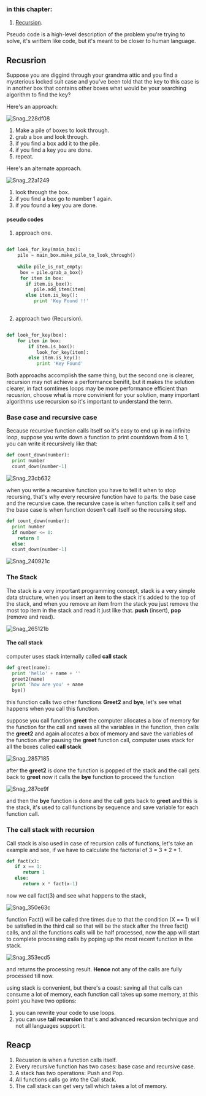 ### in this chapter:

1. [Recursion](#recursion).

Pseudo code is a high-level description of the problem you're trying to solve, it's writtem like code, but it's meant to be closer to human language.
 
<a name="recusrion"/> 

## Recusrion

Suppose you are diggind through your grandma attic and you find a mysterious locked suit case and you've been told that the key to this case is in another box that contains other boxes what would be your searching algorithm to find the key? 

Here's an approach: 

![Snag_228df08](https://user-images.githubusercontent.com/56140418/128757926-3688d137-14d2-4cee-808f-f30dc3f7e182.png)


1. Make a pile of boxes to look through. 
2. grab a box and look through.
3. if you find a box add it to the pile.
4. if you find a key you are done.
5. repeat.

Here's an alternate approach.

![Snag_22a1249](https://user-images.githubusercontent.com/56140418/128758100-a9343d0a-00a1-41e5-af09-36d74e181569.png)

1. look through the box.
2. if you find a box go to number 1 again.
3. if you found a key you are done.

#### pseudo codes 

1. approach one.

```python

def look_for_key(main_box):
    pile = main_box.make_pile_to_look_through()
    
    while pile_is_not_empty:
     box = pile.grab_a_box()
     for item in box: 
       if item.is_box():
          pile.add_item(item)
       else item.is_key():
          print 'Key Found !!'
  
```
2. approach two (Recursion).


```python

def look_for_key(box):
    for item in box:
        if item.is_box():
           look_for_key(item):
        else item.is_key():
           print 'Key Found'

```

Both approachs accomplish the same thing, but the second one is clearer, recursion may not achieve a performance benifit, but it makes the solution clearer, in fact somtimes loops may be more performance efficient than recusrion, choose what is more convinient for your solution, many important algorithms use recursion so it's important to understand the term.

### Base case and recursive case

Because recursive function calls itself so it's easy to end up in na infinite loop, suppose you write down a function to print countdown from 4 to 1, you can write it recursively like that: 

```python
def count_down(number):
  print number
  count_down(number-1)
```
![Snag_23cb632](https://user-images.githubusercontent.com/56140418/128760686-f78674ea-c587-4c4a-bba0-0a18baed018f.png)

when you write a recursive function you have to tell it when to stop recursing, that's why every recursive function have to parts: the base case and the recursive case. the recursive case is when function calls it self and the base case is when function dosen't call itself so the recursing stop.

```python
def count_down(number):
  print number
  if number <= 0:
    return 0
  else:
  count_down(number-1) 
```

![Snag_240921c](https://user-images.githubusercontent.com/56140418/128761216-5d75f0a5-e4c3-431a-a81f-38b667696586.png)

### The Stack

The stack is a very important programming concept, stack is a very simple data structure, when you insert an item to the stack it's added to the top of the stack, and when you remove an item from the stack you just remove the most top item in the stack and read it just like that.
**push** (insert), **pop** (remove and read).

![Snag_265121b](https://user-images.githubusercontent.com/56140418/128765855-5d01996a-fec8-490f-b557-a4e8c3ce930c.png)

#### The call stack

computer uses stack internally called **call stack** 

```python
def greet(name):
  print 'hello' + name + ''
  greet2(name)
  print 'how are you' + name
  bye()
```
this function calls two other functions **Greet2** and **bye**, let's see what happens when you call this function.

suppose you call function **greet** the computer allocates a box of memory for the function for the call and saves all the variables in the function, then calls the **greet2** and again allocates a box of memory and save the variables of the function after pausing the **greet** function call, computer uses stack for all the boxes called **call stack** 

![Snag_2857185](https://user-images.githubusercontent.com/56140418/128769947-bfa25332-f3a9-491c-baf4-6285249979db.png)

after the **greet2** is done the function is popped of the stack and the call gets back to **greet** now it calls the **bye** function to proceed the function 

![Snag_287ce9f](https://user-images.githubusercontent.com/56140418/128770257-16c8a665-3167-4a38-803b-d2cdfadf001d.png)

and then the **bye** function is done and the call gets back to **greet** and this is the stack, it's used to call functions by sequence and save variable for each function call.

### The call stack with recursion

Call stack is also used in case of recursion calls of functions, let's take an example and see, if we have to calculate the factorial of 3 = 3 * 2 * 1.

```python
def fact(x):
   if x == 1:
      return 1
   else:
      return x * fact(x-1)
```
now we call fact(3) and see what happens to the stack,

![Snag_350e63c](https://user-images.githubusercontent.com/56140418/129464397-035af840-89a5-4326-8aea-6d689511eb66.png)

function Fact() will be called thre times due to that the condition (X == 1) will be satisfied in the third call so that will be the stack after the three fact() calls,
and all the functions calls will be half processed, now the app will start to complete processing calls by poping up the most recent function in the stack.

![Snag_353ecd5](https://user-images.githubusercontent.com/56140418/129464459-7598c69e-dcdd-4353-8432-339aed7408c8.png)

and returns the processing result.
**Hence** not any of the calls are fully processed till now. 

using stack is convenient, but there's a coast: saving all that calls can consume a lot of memory, each function call takes up some memory, at this point you have two options: 

1. you can rewrite your code to use loops.
2. you can use **tail recursion** that's and advanced recursion technique and not all languages support it.

## Reacp

1. Recusrion is when a function calls itself.
2. Every recursive function has two cases: base case and recursive case.
3. A stack has two operations: Push and Pop.
4. All functions calls go into the Call stack.
5. The call stack can get very tall which takes a lot of memory.





